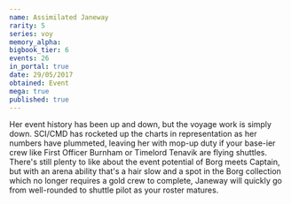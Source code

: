 ```yaml
---
name: Assimilated Janeway
rarity: 5
series: voy
memory_alpha:
bigbook_tier: 6
events: 26
in_portal: true
date: 29/05/2017
obtained: Event
mega: true
published: true
---
```


Her event history has been up and down, but the voyage work is simply down. SCI/CMD has rocketed up the charts in representation as her numbers have plummeted, leaving her with mop-up duty if your base-ier crew like First Officer Burnham or Timelord Tenavik are flying shuttles. There's still plenty to like about the event potential of Borg meets Captain, but with an arena ability that's a hair slow and a spot in the Borg collection which no longer requires a gold crew to complete, Janeway will quickly go from well-rounded to shuttle pilot as your roster matures.

